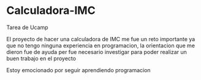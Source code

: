 # Calculadora-IMC
Tarea de Ucamp

El proyecto de hacer una calculadora de IMC me fue un reto importante ya que no tengo ninguna experiencia en programacion, la orientacion que me dieron fue de ayuda per fue necesario investigar para poder realizar un buen trabajo en el proyecto

Estoy emocionado por seguir aprendiendo programacion

